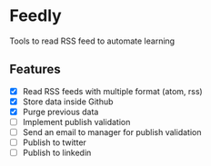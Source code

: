 # Feedly

Tools to read RSS feed to automate learning

## Features

- [x] Read RSS feeds with multiple format (atom, rss)
- [x] Store data inside Github
- [x] Purge previous data
- [ ] Implement publish validation
- [ ] Send an email to manager for publish validation
- [ ] Publish to twitter
- [ ] Publish to linkedin

